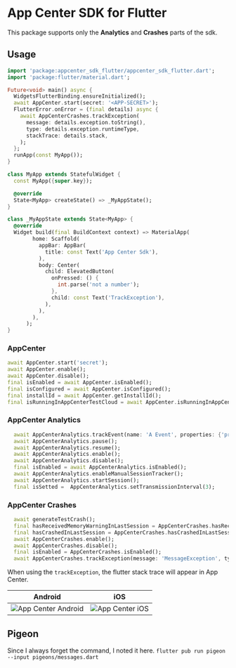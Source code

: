 # App Center SDK for Flutter

This package supports only the **Analytics** and **Crashes** parts of the sdk.

## Usage

```dart
import 'package:appcenter_sdk_flutter/appcenter_sdk_flutter.dart';
import 'package:flutter/material.dart';

Future<void> main() async {
  WidgetsFlutterBinding.ensureInitialized();
  await AppCenter.start(secret: '<APP-SECRET>');
  FlutterError.onError = (final details) async {
    await AppCenterCrashes.trackException(
      message: details.exception.toString(),
      type: details.exception.runtimeType,
      stackTrace: details.stack,
    );
  };
  runApp(const MyApp());
}

class MyApp extends StatefulWidget {
  const MyApp({super.key});

  @override
  State<MyApp> createState() => _MyAppState();
}

class _MyAppState extends State<MyApp> {
  @override
  Widget build(final BuildContext context) => MaterialApp(
        home: Scaffold(
          appBar: AppBar(
            title: const Text('App Center Sdk'),
          ),
          body: Center(
            child: ElevatedButton(
              onPressed: () {
                int.parse('not a number');
              },
              child: const Text('TrackException'),
            ),
          ),
        ),
      );
}
```

### AppCenter

```dart
await AppCenter.start('secret');
await AppCenter.enable();
await AppCenter.disable();
final isEnabled = await AppCenter.isEnabled();
final isConfigured = await AppCenter.isConfigured();
final installId = await AppCenter.getInstallId();
final isRunningInAppCenterTestCloud = await AppCenter.isRunningInAppCenterTestCloud();
```

### AppCenter Analytics

```dart
  await AppCenterAnalytics.trackEvent(name: 'A Event', properties: {'property':'value'}, flags: 1);
  await AppCenterAnalytics.pause();
  await AppCenterAnalytics.resume();
  await AppCenterAnalytics.enable();
  await AppCenterAnalytics.disable();
  final isEnabled = await AppCenterAnalytics.isEnabled();
  await AppCenterAnalytics.enableManualSessionTracker();
  await AppCenterAnalytics.startSession();
  final isSetted =  AppCenterAnalytics.setTransmissionInterval(3);
```

### AppCenter Crashes

```dart
  await generateTestCrash();
  final hasReceivedMemoryWarningInLastSession = AppCenterCrashes.hasReceivedMemoryWarningInLastSession();
  final hasCrashedInLastSession = AppCenterCrashes.hasCrashedInLastSession();
  await AppCenterCrashes.enable();
  await AppCenterCrashes.disable();
  final isEnabled = AppCenterCrashes.isEnabled();
  await AppCenterCrashes.trackException(message: 'MessageException', type: MessageException.runtimeType, stackTrace: StackTrace.fromString('stackTraceString'), properties: {'property':'value'});
```

When using the `trackException`, the flutter stack trace will appear in App Center.

|Android|iOS|
| - | - |
|![App Center Android](doc/appcenter-android.png)|![App Center iOS](doc/appcenter-ios.png)|

## Pigeon

Since I always forget the command, I noted it here.
`flutter pub run pigeon --input pigeons/messages.dart`
